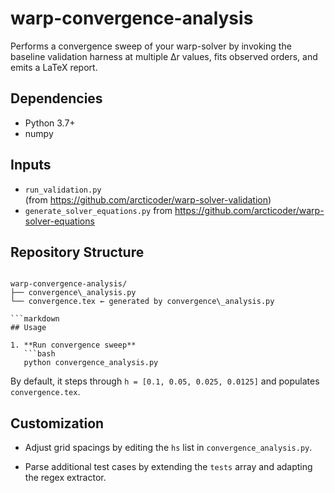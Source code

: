 # warp-convergence-analysis

Performs a convergence sweep of your warp-solver by invoking the baseline validation harness at multiple Δr values, fits observed orders, and emits a LaTeX report.

## Dependencies

- Python 3.7+  
- numpy  

## Inputs

- `run_validation.py`  
  (from https://github.com/arcticoder/warp-solver-validation)  
- `generate_solver_equations.py` from https://github.com/arcticoder/warp-solver-equations

## Repository Structure
```

warp-convergence-analysis/  
├── convergence\_analysis.py  
└── convergence.tex ← generated by convergence\_analysis.py

```markdown
## Usage

1. **Run convergence sweep**  
   ```bash
   python convergence_analysis.py
```

By default, it steps through `h = [0.1, 0.05, 0.025, 0.0125]` and populates `convergence.tex`.
    

## Customization

-   Adjust grid spacings by editing the `hs` list in `convergence_analysis.py`.
    
-   Parse additional test cases by extending the `tests` array and adapting the regex extractor.
    
